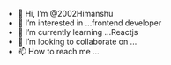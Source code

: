 - 👋 Hi, I’m @2002Himanshu
- 👀 I’m interested in ...frontend developer
- 🌱 I’m currently learning ...Reactjs
- 💞️ I’m looking to collaborate on ...
- 📫 How to reach me ...

<!---
2002Himanshu/2002Himanshu is a ✨ special ✨ repository because its `README.md` (this file) appears on your GitHub profile.
You can click the Preview link to take a look at your changes.
--->
